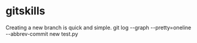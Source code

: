 # gitskills
Creating a new branch is quick and simple.
git log --graph --pretty=oneline --abbrev-commit
new
test.py